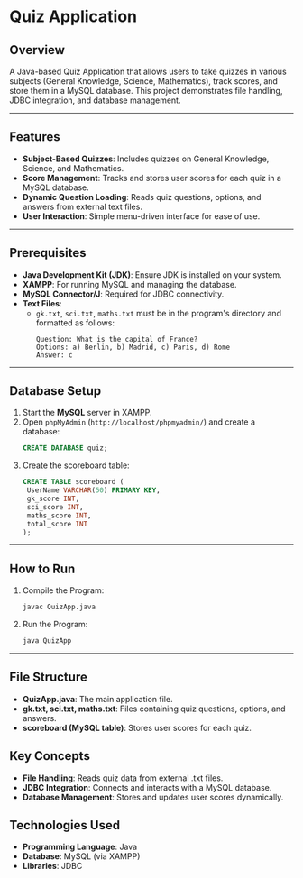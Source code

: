 # Quiz Application

## Overview
A Java-based Quiz Application that allows users to take quizzes in various subjects (General Knowledge, Science, Mathematics), track scores, and store them in a MySQL database. This project demonstrates file handling, JDBC integration, and database management.

---

## Features
- **Subject-Based Quizzes**: Includes quizzes on General Knowledge, Science, and Mathematics.
- **Score Management**: Tracks and stores user scores for each quiz in a MySQL database.
- **Dynamic Question Loading**: Reads quiz questions, options, and answers from external text files.
- **User Interaction**: Simple menu-driven interface for ease of use.

---

## Prerequisites
- **Java Development Kit (JDK)**: Ensure JDK is installed on your system.
- **XAMPP**: For running MySQL and managing the database.
- **MySQL Connector/J**: Required for JDBC connectivity.
- **Text Files**: 
  - `gk.txt`, `sci.txt`, `maths.txt` must be in the program's directory and formatted as follows:
    ```
    Question: What is the capital of France?
    Options: a) Berlin, b) Madrid, c) Paris, d) Rome
    Answer: c
    ```

---

## Database Setup

1. Start the **MySQL** server in XAMPP.
2. Open `phpMyAdmin` (`http://localhost/phpmyadmin/`) and create a database:
   ```sql
   CREATE DATABASE quiz;
3. Create the scoreboard table:
   ```sql
   CREATE TABLE scoreboard (
    UserName VARCHAR(50) PRIMARY KEY,
    gk_score INT,
    sci_score INT,
    maths_score INT,
    total_score INT
   );

---

## How to Run

1. Compile the Program:
   ```bash
   javac QuizApp.java
2. Run the Program:
   ```bash
   java QuizApp

---

## File Structure
- **QuizApp.java**: The main application file.
- **gk.txt, sci.txt, maths.txt**: Files containing quiz questions, options, and answers.
- **scoreboard (MySQL table)**: Stores user scores for each quiz.

## Key Concepts
- **File Handling**: Reads quiz data from external .txt files.
- **JDBC Integration**: Connects and interacts with a MySQL database.
- **Database Management**: Stores and updates user scores dynamically.

## Technologies Used
- **Programming Language**: Java
- **Database**: MySQL (via XAMPP)
- **Libraries**: JDBC

